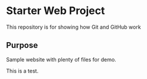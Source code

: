 # Starter Web Project

This repository is for showing how Git and GitHub work

## Purpose

Sample website with plenty of files for demo.

This is a test.
